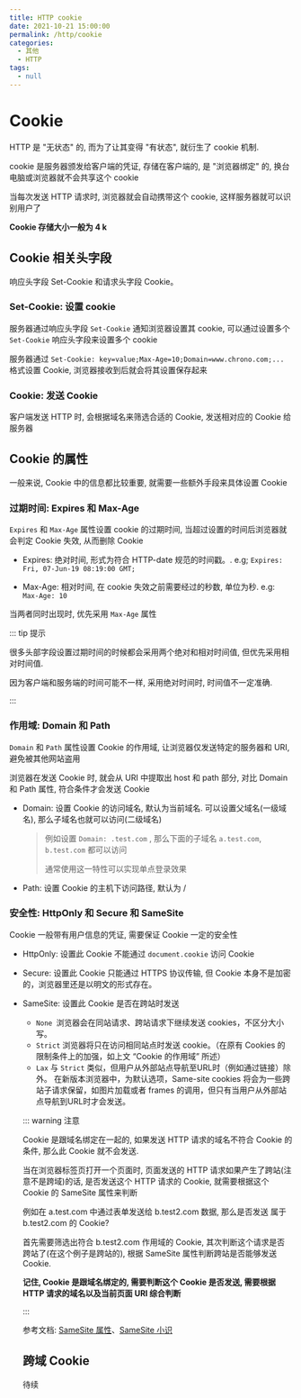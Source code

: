 ```yaml
---
title: HTTP cookie
date: 2021-10-21 15:00:00
permalink: /http/cookie
categories: 
  - 其他
  - HTTP
tags: 
  - null
---
```

# Cookie

HTTP 是 "无状态" 的, 而为了让其变得 "有状态", 就衍生了 cookie 机制.

cookie 是服务器颁发给客户端的凭证, 存储在客户端的, 是 "浏览器绑定" 的, 换台电脑或浏览器就不会共享这个 cookie

当每次发送 HTTP 请求时, 浏览器就会自动携带这个 cookie, 这样服务器就可以识别用户了

**Cookie 存储大小一般为 4 k**

## Cookie 相关头字段

响应头字段 Set-Cookie 和请求头字段 Cookie。

### Set-Cookie: 设置 cookie

 服务器通过响应头字段 `Set-Cookie` 通知浏览器设置其 cookie, 可以通过设置多个 `Set-Cookie` 响应头字段来设置多个 cookie

服务器通过 `Set-Cookie: key=value;Max-Age=10;Domain=www.chrono.com;...` 格式设置 Cookie, 浏览器接收到后就会将其设置保存起来

### Cookie:  发送 Cookie

客户端发送 HTTP 时, 会根据域名来筛选合适的 Cookie, 发送相对应的 Cookie 给服务器

## Cookie 的属性

一般来说, Cookie 中的信息都比较重要, 就需要一些额外手段来具体设置 Cookie

### 过期时间: Expires 和 Max-Age

`Expires` 和 `Max-Age` 属性设置 cookie 的过期时间, 当超过设置的时间后浏览器就会判定 Cookie 失效, 从而删除 Cookie

* Expires: 绝对时间, 形式为符合 HTTP-date 规范的时间戳。. e.g; `Expires: Fri, 07-Jun-19 08:19:00 GMT;`

* Max-Age: 相对时间, 在 cookie 失效之前需要经过的秒数, 单位为秒. e.g: `Max-Age: 10`

当两者同时出现时, 优先采用 `Max-Age` 属性

::: tip 提示

很多头部字段设置过期时间的时候都会采用两个绝对和相对时间值, 但优先采用相对时间值.

因为客户端和服务端的时间可能不一样, 采用绝对时间时, 时间值不一定准确.

:::

### 作用域: Domain 和 Path

`Domain` 和 `Path` 属性设置 Cookie 的作用域, 让浏览器仅发送特定的服务器和 URI, 避免被其他网站盗用

浏览器在发送 Cookie 时, 就会从 URI 中提取出 host 和 path 部分, 对比 Domain 和 Path 属性, 符合条件才会发送 Cookie

* Domain: 设置 Cookie 的访问域名,  默认为当前域名. 可以设置父域名(一级域名), 那么子域名也就可以访问(二级域名)

  > 例如设置 `Domain: .test.com` , 那么下面的子域名 `a.test.com`, `b.test.com` 都可以访问
  >
  > 通常使用这一特性可以实现单点登录效果

* Path: 设置 Cookie 的主机下访问路径, 默认为 /

### 安全性: HttpOnly 和 Secure 和 SameSite

Cookie 一般带有用户信息的凭证, 需要保证 Cookie 一定的安全性

* HttpOnly: 设置此 Cookie 不能通过 `document.cookie` 访问 Cookie

* Secure: 设置此 Cookie 只能通过 HTTPS 协议传输, 但 Cookie 本身不是加密的，浏览器里还是以明文的形式存在。

* SameSite: 设置此 Cookie 是否在跨站时发送

  * `None `浏览器会在同站请求、跨站请求下继续发送 cookies，不区分大小写。
  * `Strict` 浏览器将只在访问相同站点时发送 cookie。（在原有 Cookies 的限制条件上的加强，如上文 “Cookie 的作用域” 所述）
  * `Lax` 与 `Strict` 类似，但用户从外部站点导航至URL时（例如通过链接）除外。 在新版本浏览器中，为默认选项，Same-site cookies 将会为一些跨站子请求保留，如图片加载或者 frames 的调用，但只有当用户从外部站点导航到URL时才会发送。

  ::: warning 注意

  Cookie 是跟域名绑定在一起的, 如果发送 HTTP 请求的域名不符合 Cookie 的条件, 那么此 Cookie 就不会发送.

  当在浏览器标签页打开一个页面时, 页面发送的 HTTP 请求如果产生了跨站(注意不是跨域)的话, 是否发送这个 HTTP 请求的 Cookie, 就需要根据这个 Cookie 的 SameSite 属性来判断

  例如在 a.test.com 中通过表单发送给 b.test2.com 数据, 那么是否发送 属于 b.test2.com 的 Cookie?

  首先需要筛选出符合 b.test2.com 作用域的 Cookie, 其次判断这个请求是否跨站了(在这个例子是跨站的), 根据 SameSite 属性判断跨站是否能够发送 Cookie. 

  **记住, Cookie 是跟域名绑定的, 需要判断这个 Cookie 是否发送, 需要根据 HTTP 请求的域名以及当前页面 URI 综合判断**

  :::

  参考文档: [SameSite 属性](https://www.ruanyifeng.com/blog/2019/09/cookie-samesite.html)、[SameSite 小识](https://zhuanlan.zhihu.com/p/121048298)

  ## 跨域 Cookie
  待续

